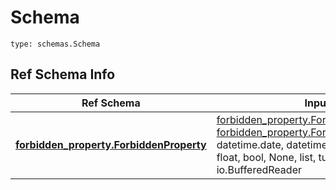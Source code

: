 # Schema
```
type: schemas.Schema
```

## Ref Schema Info
Ref Schema | Input Type | Output Type
---------- | ---------- | -----------
[**forbidden_property.ForbiddenProperty**](../../../../../../../../../components/schema/forbidden_property.md) | [forbidden_property.ForbiddenPropertyDictInput](../../../../../../../../../components/schema/forbidden_property.md#forbiddenpropertydictinput), [forbidden_property.ForbiddenPropertyDict](../../../../../../../../../components/schema/forbidden_property.md#forbiddenpropertydict), str, datetime.date, datetime.datetime, uuid.UUID, int, float, bool, None, list, tuple, bytes, io.FileIO, io.BufferedReader | [forbidden_property.ForbiddenPropertyDict](../../../../../../../../../components/schema/forbidden_property.md#forbiddenpropertydict), str, float, int, bool, None, tuple, bytes, io.FileIO
